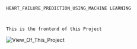                                                                     HEART_FAILURE_PREDICTION_USING_MACHINE LEARNING


                                                                           This is the frontend of this Project
![View_Of_This_Project](https://github.com/JalendraIITP/Heart-Failure-Prediction-Using-Machine-Learning/assets/101317808/19e47957-26df-44a0-b192-bbce78077e6a)


